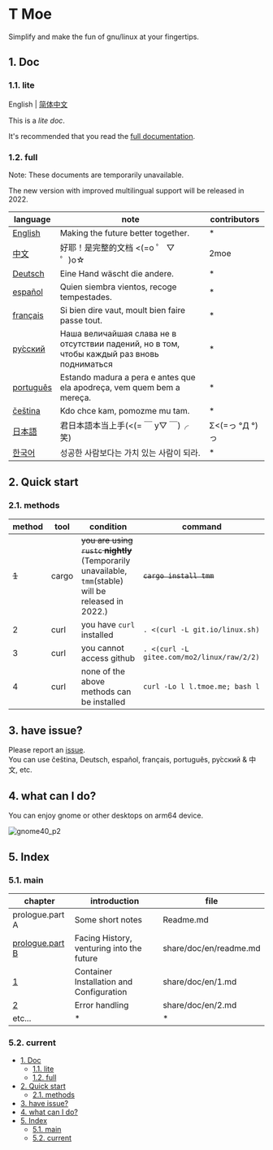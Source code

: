 # T Moe

Simplify and make the fun of gnu/linux at your fingertips.

## 1. Doc

### 1.1. lite

English | [简体中文](./share/doc/zh/lite.md)

This is a _lite doc_.

It's recommended that you read the [full documentation](./share/doc/readme.md).

### 1.2. full

Note: These documents are temporarily unavailable.

The new version with improved multilingual support will be released in 2022.

| language                              | note                                                                                                           | contributors   |
| ------------------------------------- | -------------------------------------------------------------------------------------------------------------- | -------------- |
| [English](./share/doc/en/readme.md)   | Making the future better together.                                                                             | \*             |
| [中文](./share/doc/zh/readme.md)      | 好耶！是完整的文档 <(=o ゜ ▽ ゜)o☆ <!-- 你好，謝謝，小籠包，再見 -->                                           | 2moe           |
| [Deutsch](./share/doc/de/readme.md)   | Eine Hand wäscht die andere. <!-- nicht verfügbar -->                                                          | \*             |
| [español](./share/doc/es/readme.md)   | Quien siembra vientos, recoge tempestades. <!-- no disponible-->                                               | \*             |
| [français](./share/doc/fr/readme.md)  | Si bien dire vaut, moult bien faire passe tout. <!-- non disponible -->                                        | \*             |
| [ру́сский](./share/doc/ru/readme.md)   | Наша величайшая слава не в отсутствии падений, но в том, чтобы каждый раз вновь подниматься<!-- недоступен --> | \*             |
| [português](./share/doc/pt/readme.md) | Estando madura a pera e antes que ela apodreça, vem quem bem a mereça. <!-- não disponível   -->               | \*             |
| [čeština](./share/doc/cs/readme.md)   | Kdo chce kam, pomozme mu tam.<!-- není dostupný -->                                                            | \*             |
| [日本語](./share/doc/ja/readme.md)    | 君日本語本当上手(<(= ￣ y▽ ￣)╭ 笑)                                                                            | Σ<(=っ °Д °)っ |
| [한국어](./share/doc/ko/readme.md)    | 성공한 사람보다는 가치 있는 사람이 되라.                                                                       | \*             |

<!-- | [繁體/正體中文](./share/doc/zh_TW/readme.md)  | ~~這裡面有很多“好康”的東西~~        | \*             | -->

## 2. Quick start

### 2.1. methods

| method | tool  | condition                                                                                                | command                                    |
| ------ | ----- | -------------------------------------------------------------------------------------------------------- | ------------------------------------------ |
| ~~1~~  | cargo | ~~you are using `rustc` **nightly**~~ (Temporarily unavailable, `tmm`(stable) will be released in 2022.) | ~~`cargo install tmm`~~                    |
| 2      | curl  | you have `curl` installed                                                                                | `. <(curl -L git.io/linux.sh)`             |
| 3      | curl  | you cannot access github                                                                                 | `. <(curl -L gitee.com/mo2/linux/raw/2/2)` |
| 4      | curl  | none of the above methods can be installed                                                               | `curl -Lo l l.tmoe.me; bash l`             |

<!-- | 1      | cargo | you have `cargo` installed        | `cargo install tmoe`            | -->

## 3. have issue?

Please report an [issue](https://github.com/2moe/tmoe-linux/issues/new/choose).  
You can use čeština, Deutsch, español, français, português, ру́сский & 中文, etc.

## 4. what can I do?

You can enjoy gnome or other desktops on arm64 device.

![gnome40_p2](https://images.gitee.com/uploads/images/2021/0806/224423_fa8285a5_5617340.png "Screenshot_20210806-222714.png")

## 5. Index

### 5.1. main

| chapter                                     | introduction                              | file                   |
| ------------------------------------------- | ----------------------------------------- | ---------------------- |
| prologue.part A                             | Some short notes                          | Readme.md              |
| [prologue.part B](./share/doc/en/readme.md) | Facing History, venturing into the future | share/doc/en/readme.md |
| [1](./share/doc/en/1.md)                    | Container Installation and Configuration  | share/doc/en/1.md      |
| [2](./share/doc/en/2.md)                    | Error handling                            | share/doc/en/2.md      |
| etc...                                      | \*                                        | \*                     |

### 5.2. current

- [1. Doc](#1-doc)
  - [1.1. lite](#11-lite)
  - [1.2. full](#12-full)
- [2. Quick start](#2-quick-start)
  - [2.1. methods](#21-methods)
- [3. have issue?](#3-have-issue)
- [4. what can I do?](#4-what-can-i-do)
- [5. Index](#5-index)
  - [5.1. main](#51-main)
  - [5.2. current](#52-current)

